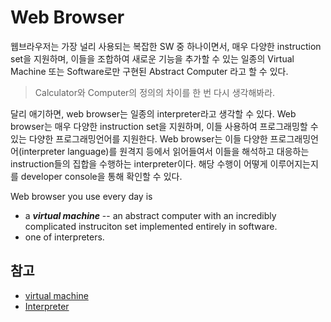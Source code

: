 # Web Browser

웹브라우저는 가장 널리 사용되는 복잡한 SW 중 하나이면서, 매우 다양한 instruction set을 지원하며, 이들을 조합하여 새로운 기능을 추가할 수 있는 일종의 Virtual Machine 또는 Software로만 구현된 Abstract Computer 라고 할 수 있다.

> Calculator와 Computer의 정의의 차이를 한 번 다시 생각해봐라.

달리 애기하면, web browser는 일종의 interpreter라고 생각할 수 있다. Web browser는 매우 다양한 instruction set을 지원하며, 이들 사용하여 프로그래밍할 수 있는 다양한 프로그래밍언어를 지원한다. Web browser는 이들 다양한 프로그래밍언어(interpreter language)를 원격지 등에서 읽어들여서 이들을 해석하고 대응하는 instruction들의 집합을 수행하는 interpreter이다. 해당 수행이 어떻게 이루어지는지를 developer console을 통해 확인할 수 있다.

Web browser you use every day is

* a ***virtual machine*** -- an abstract computer with an incredibly complicated instruciton set implemented entirely in software.
* one of interpreters.

## 참고

* [virtual machine](CE/ch15/ce15_2_6_container.md#virtual-machine)
* [Interpreter](CE/ch08/ce08_compiler_interpreter.md#interpreter-language)